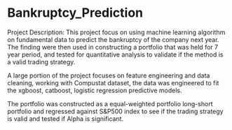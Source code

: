 # Bankruptcy_Prediction

Project Description: 
This project focus on using machine learning algorithm on fundamental data to predict the bankruptcy of the company next year. 
The finding were then used in constructing a portfolio that was held for 7 year period, and tested for quantitative analysis to validate if the method is a valid trading strategy.

A large portion of the project focuses on feature engineering and data cleaning, working with Compustat dataset, the data was engineered to fit the xgboost, catboost, logistic regression predictive models. 

The portfolio was constructed as a equal-weighted portfolio long-short portfolio and regressed against S&P500 index to see if the trading strategy is valid and tested if Alpha is significant. 


